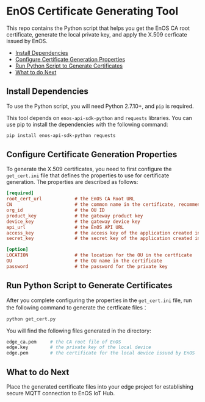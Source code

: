 # EnOS Certificate Generating Tool
This repo contains the Python script that helps you get the EnOS CA root certificate, generate the local private key, and apply the X.509 cerficate issued by EnOS.

* [Install Dependencies](#python)
* [Configure Certificate Generation Properties](#configuration)
* [Run Python Script to Generate Certificates](#run)
* [What to do Next](#next)

<a name="python"></a>
## Install Dependencies
To use the Python script, you will need Python 2.7.10+, and `pip` is required.

This tool depends on `enos-api-sdk-python` and `requests` libraries. You can use pip to install the dependencies with the following command:

```bash
pip install enos-api-sdk-python requests
```

<a name="configuration"></a>
## Configure Certificate Generation Properties

To generate the X.509 certificates, you need to first configure the `get_cert.ini` file that defines the properties to use for certificate generation. The properties are described as follows:

```ini
[required]
root_cert_url            # the EnOS CA Root URL
CN                       # the common name in the certificate, recommend to fill with the asset_id of the gateway device
org_id                   # the OU ID
product_key              # the gateway product key
device_key               # the gateway device key
api_url                  # the EnOS API URL
access_key               # the access key of the application created in EnOS
secret_key               # the secret key of the application created in EnOS

[option]
LOCATION                 # the location for the OU in the certficate
OU                       # the OU name in the certificate
password                 # the password for the private key
```

<a name="run"></a>
## Run Python Script to Generate Certificates
After you complete configuring the properties in the `get_cert.ini` file, run the following command to generate the certficate files：
```bash
python get_cert.py
```

You will find the following files generated in the directory:
```bash
edge_ca.pem     # the CA root file of EnOS
edge.key        # the private key of the local device
edge.pem        # the certificate for the local device issued by EnOS
```
<a name="next"></a>
## What to do Next

Place the generated certificate files into your edge project for establishing secure MQTT connection to EnOS IoT Hub.
